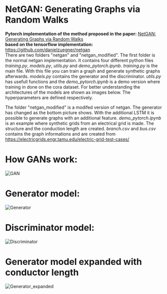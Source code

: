 # NetGAN: Generating Graphs via Random Walks
**Pytorch implementation of the method proposed in the paper:**
[NetGAN: Generating Graphs via Random Walks](https://arxiv.org/abs/1803.00816)  
**based on the tensorflow implementation:**
https://github.com/danielzuegner/netgan  
There are two folders "netgan" and "netgan_modified". The first folder is the normal netgan implementation. It contains four different python files *training.py*, *models.py*, *utils.py* and *demo_pytorch.ipynb*. *training.py* is the main file. With this file you can train a graph and generate synthetic graphs afterwards. *models.py* contains the generator and the discriminator. *utils.py* has usefull functions and the *demo_pytorch.ipynb* is a demo version where training in done on the cora dataset. 
For better understanding the architectures of the models are shown as images below. The hyperparameters are defined respectively. 

The folder "netgan_modified" is a modifed version of netgan. The generator has changed as the bottom picture shows. With the additional LSTM it is possible to generate graphs with an additional feature. *demo_pytorch.ipynb* is an example where synthetic grids from an electrical grid is made. The structure and the conduction length are created. *branch.csv* and *bus.csv* contains the graph informations and are created from https://electricgrids.engr.tamu.edu/electric-grid-test-cases/
# How GANs work:  
![GAN](https://user-images.githubusercontent.com/17961647/81090125-8eb02500-8efd-11ea-8df5-34ec4ad643f7.png)  
# Generator model:  
![Generator](https://user-images.githubusercontent.com/17961647/81085459-88b74580-8ef7-11ea-9614-368f8543a1f2.png)
# Discriminator model: 
![Discriminator](https://user-images.githubusercontent.com/17961647/81088760-bb633d00-8efb-11ea-8301-bd4887d91b91.png)
# Generator model expanded with conductor length
![Generator_expanded](https://user-images.githubusercontent.com/17961647/83631876-869be180-a59e-11ea-83d8-2ba005c09983.png)
